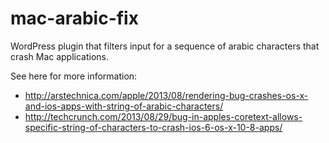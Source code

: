 mac-arabic-fix
==============

WordPress plugin that filters input for a sequence of arabic characters that crash Mac applications.

See here for more information:

* http://arstechnica.com/apple/2013/08/rendering-bug-crashes-os-x-and-ios-apps-with-string-of-arabic-characters/
* http://techcrunch.com/2013/08/29/bug-in-apples-coretext-allows-specific-string-of-characters-to-crash-ios-6-os-x-10-8-apps/
